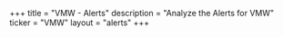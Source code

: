 +++
title = "VMW - Alerts"
description = "Analyze the Alerts for VMW"
ticker = "VMW"
layout = "alerts"
+++

